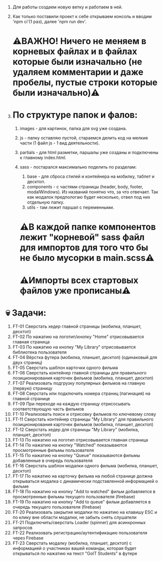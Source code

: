 1. Для работы создаем новую ветку и работаем в ней.
2. Как только поставили проект к себе открываем консоль и вводим 'npm ci'(1 раз), далее 'npm run
   dev'.

   # ⚠️ВАЖНО! Ничего не меняем в корневых файлах и в файлах которые были изначально (не удаляем комментарии и даже пробелы, пустые строки которые были изначально)⚠️

3. # По структуре папок и фалов:

   1. images - для картинок, папка для svg уже создана.
   2. js - папку оставляю пустой, стараемся делить код на мелкие части (1 файл js - 1 вид
      деятельности).
   3. partials - для html разметки, паршалы уже созданы и подключены к главному index.html.
   4. sass - постарался максимально поделить по разделам:

      1. base - для сброса стилей и контейнера на мобилку, таблет и десктоп.
      2. components - с частями страницы (header, body, footer, modalWindows). Из названий понятно
         что, за что отвечает. Так как модалок предпологаю будет несколько, отвел под них отдельную
         папку.
      3. utils - там лежит паршал с переменными.

      # ⚠️В каждой папке компонентов лежит "корневой" sass файл для импортов для того что бы не было мусорки в main.scss⚠️

      # ⚠️Импорты всех стартовых файлов уже прописаны⚠️

# 💀 Задачи:

1. FT-01 Сверстать хедер главной страницы (мобилка, планшет, десктоп)
2. FT-02 По нажатию на логотип/кнопку "Home" отрисовывается главная страница
3. FT-03 По нажатию на кнопку "My Library" отрисовывается библиотека пользователя
4. FT-04 Вёрстка футера (мобилка, планшет, десктоп) (одинаковый для двух страниц)
5. FT-05 Сверстать шаблон карточки одного фильма
6. FT-06 Сверстать контейнер главной страницы для правильного позиционирования карточек фильмов
   (мобилка, планшет, десктоп)
7. FT-07 Реализовать подгрузку популярных фильмов на главную (первую) страницу
8. FT-08 Сверстать или подключить номера страниц (пагинация) на главной странице
9. FT-09 При переходе на каждую страницу отрисосывать соответствующую часть фильмов
10. FT-10 Реализовать поиск и отрисовку фильмов по ключевому слову
11. FT-11 Сверстать контейнер страницы "My Library" для правильного позиционирования карточек
    фильмов (мобилка, планшет, десктоп)
12. FT-12 Сверстать хедер для страницы "My Library" (мобилка, планшет, десктоп)
13. FT-13 По нажатию на логотип отрисовывается главная страница
14. FT-14 По нажатию на кнопку "Watched" показываются просмотренные фильмы пользователя
15. FT-15 По нажатию на кнопку "Queue" показываются фильмы добавленные в очередь пользователя
16. FT-16 Сверстать шаблон модалки одного фильма (мобилка, планшет, десктоп)
17. FT-17 По нажатию на карточку фильма на любой странице должна открываться модалка с динамически
    подставленной информацией о фильме
18. FT-18 По нажатию на кнопку "Add to watched" фильм добавляется в просмотренные фильмы текущего
    пользователя (firebase)
19. FT-19 По нажатию на кнопку "Add to queue" фильм добавляется в очередь текущего пользователя
    (firebase)
20. FT-20 Реализовать закрытие модалки по нажатию на клавишу ESC и по клику вне области модалки, не
    забыть снять слушатели
21. FT-21 Подключить/сверстать Loader (spinner) для асинхронных запросов
22. FT-22 Реализовать регистрацию/аутентификацию пользователя через Firebase
23. FT-23 Сверстать модалку (мобилка, планшет, десктоп) с информацией о участниках вашей команды,
    которая будет открываться по нажатию на текст "GoIT Students" в футере
